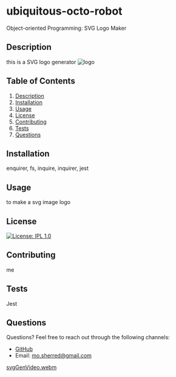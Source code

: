 # ubiquitous-octo-robot
Object-oriented Programming: SVG Logo Maker


## Description
this is a SVG logo generator
![logo](https://github.com/bootcamp-Mo/ubiquitous-octo-robot/assets/122568039/5868b7f3-6293-4798-bdbc-cea11be35b1a)

## Table of Contents
1. [Description](#description)
2. [Installation](#installation)
3. [Usage](#usage)
4. [License](#license)
5. [Contributing](#contributing)
6. [Tests](#tests)
7. [Questions](#questions)
        
## Installation
enquirer, fs, inquire, inquirer, jest
        
## Usage
to make a svg image logo
        
## License
[![License: IPL 1.0](https://img.shields.io/badge/License-IPL_1.0-blue.svg)](https://opensource.org/licenses/IPL-1.0)
        
## Contributing
me
        
## Tests
Jest
        
## Questions
Questions? Feel free to reach out through the following channels:

- [GitHub](https://github.com/bootcamp-mo)
- Email: mo.sherred@gmail.com 

[svgGenVideo.webm](https://github.com/bootcamp-Mo/ubiquitous-octo-robot/assets/122568039/ed7c60fc-bfc5-45b5-9ead-9fec1fff5e6b)
